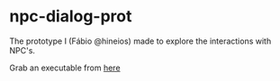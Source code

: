 # npc-dialog-prot

The prototype I (Fábio @hineios) made to explore the interactions with NPC's.

Grab an executable from [here](https://www.dropbox.com/s/evt9qu75ck96kfb/npc-dialog-exe.zip?dl=0)
